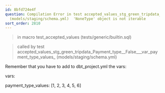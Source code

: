 ```yaml
---
id: 8bfd724e4f
question: Compilation Error in test accepted_values_stg_green_tripdata_Payment_type__False___var_payment_type_values_
  (models/staging/schema.yml)  'NoneType' object is not iterable
sort_order: 2810
---
```


> in macro test_accepted_values (tests/generic/builtin.sql)

> called by test accepted_values_stg_green_tripdata_Payment_type__False___var_payment_type_values_ (models/staging/schema.yml)

Remember that you have to add to dbt_project.yml the vars:

vars:

payment_type_values: [1, 2, 3, 4, 5, 6]

